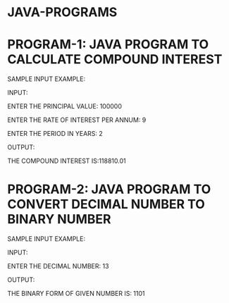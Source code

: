 # JAVA-PROGRAMS



# PROGRAM-1: JAVA PROGRAM TO CALCULATE COMPOUND INTEREST


SAMPLE INPUT EXAMPLE:


INPUT:

ENTER THE PRINCIPAL VALUE:
100000

ENTER THE RATE OF INTEREST PER ANNUM:
9

ENTER THE PERIOD IN YEARS:
2

OUTPUT:

THE COMPOUND INTEREST IS:118810.01


# PROGRAM-2: JAVA PROGRAM TO CONVERT DECIMAL NUMBER TO BINARY NUMBER

SAMPLE INPUT EXAMPLE:

INPUT:


ENTER THE DECIMAL NUMBER: 13

OUTPUT:

THE BINARY FORM OF GIVEN NUMBER IS: 1101





